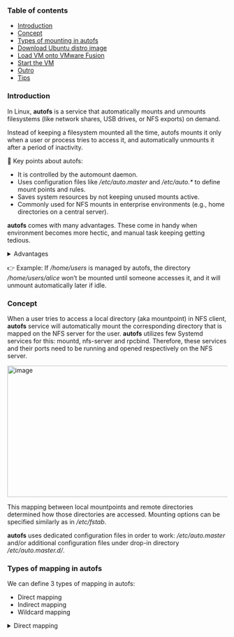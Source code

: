 ### Table of contents

- [Introduction](#introduction)
- [Concept](#concept)
- [Types of mounting in autofs](#types-of-mounting-in-autofs)
- [Download Ubuntu distro image](#download-ubuntu-distro-image)
- [Load VM onto VMware Fusion](#load-vm-onto-vmware-fusion)
- [Start the VM](#start-the-vm)
- [Outro](#outro)
- [Tips](#tips)

### Introduction

In Linux, **autofs** is a service that automatically mounts and unmounts filesystems (like network shares, USB drives, or NFS exports) on demand.

Instead of keeping a filesystem mounted all the time, autofs mounts it only when a user or process tries to access it, and automatically unmounts it after a period of inactivity. 

🔑 Key points about autofs:

+ It is controlled by the automount daemon.
+ Uses configuration files like _/etc/auto.master_ and _/etc/auto.*_ to define mount points and rules.
+ Saves system resources by not keeping unused mounts active.
+ Commonly used for NFS mounts in enterprise environments (e.g., home directories on a central server).

**autofs** comes with many advantages. These come in handy when environment becomes more hectic, and manual task keeping getting tedious.
<details>
  <summary> Advantages</summary><br>
  
✅ No manual entries required in /etc/fstab – avoiding error-prone editing, simplifies configuration and reduces static mount dependencies.

✅ Wildcard mounting for multi-user environments – automatically mounts each user’s home directory from an NFS server, enabling centralized control and easy distribution of shared resources.

✅ On-demand mounting – filesystems are mounted only when accessed, avoiding unnecessary mounts.

✅ Automatic unmounting – inactive filesystems are unmounted after a timeout, freeing resources and preventing stale mounts (especially useful with NFS).

✅ Reduced boot delays – system startup isn’t slowed down or blocked by unavailable servers or devices.

✅ Flexible support – works with local disks, NFS, CIFS/SMB, removable media, and even programmatic/script-based mounts.
</details>

👉 Example:
If _/home/users_ is managed by autofs, the directory _/home/users/alice_ won’t be mounted until someone accesses it, and it will unmount automatically later if idle.

### Concept

When a user tries to access a local directory (aka mountpoint) in NFS client, **autofs** service will automatically mount the corresponding directory that is mapped on the NFS server for the user. 
**autofs** utilizes few Systemd services for this: mountd, nfs-server and rpcbind. Therefore, these services and their ports need to be running and opened respectively on the NFS server.

<img width="1042" height="300" alt="image" src="https://github.com/user-attachments/assets/9400e4cf-3fa5-4729-88bb-f33731e08e41" />

This mapping between local mountpoints and remote directories determined how those directories are accessed. Mounting options can be specified similarly as in _/etc/fstab_.

**autofs** uses dedicated configuration files in order to work: _/etc/auto.master_ and/or additional configuration files under drop-in directory _/etc/auto.master.d/_.

### Types of mapping in autofs

We can define 3 types of mapping in autofs: 
+ Direct mapping
+ Indirect mapping
+ Wildcard mapping


<details>
  <summary> Direct mapping</summary><br>
  
Direct mapping means that specific filesystem/mountpoint paths are mapped directly to remote (or local) filesystems without going through a parent "mount directory".
As such, 🚩absolute paths MUST BE provided when using direct mapping. 

🔑 How Direct Mapping Works

1. Uses _/etc/auto.master_ with the special entry ```/-```.
2. Each entry in the corresponding map file points to an absolute path in the client filesystem.
3. When a user or process accesses that exact path, **autofs** mounts the target automatically.

Advantages of using direct mapping is it lets you mount filesystems exactly where you want them in the directory tree. This is useful when precise and consistency are required all the time.
The specific local filesystem/mountpoint can sync only with the specific remote directory defined in the mapping, nothing else. It's more like 1-1 relation.

</details>
